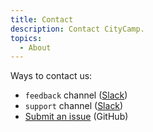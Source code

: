 ```yaml
---
title: Contact
description: Contact CityCamp.
topics:
  - About
---
```


Ways to contact us:

- `feedback` channel ([Slack](https://citycamp-team.slack.com))
- `support` channel ([Slack](https://citycamp-team.slack.com))
- <a href="https://github.com/citycamp/citycamp.github.io/issues">Submit an issue</a> (GitHub)
